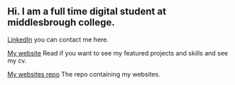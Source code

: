## Hi. I am a full time digital student at middlesbrough college.

<a href="https://www.linkedin.com/in/coneastdev/">LinkedIn</a>
you can contact me here.

<a href="https://coneastdev.github.io">My website</a>
Read if you want to see my featured projects and skills and see my cv.

<a href="https://coneastdev.github.io/web">My websites repo</a>
The repo containing my websites.

